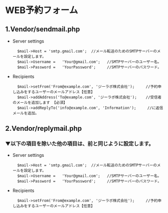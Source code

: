 # WEB予約フォーム
## 1.Vendor/sendmail.php
* Server settings <br>

        $mail->Host	= 'smtp.gmail.com';  //メール転送のためのSMTPサーバーのメールを設定します。
        $mail->Username	=	'Your@gmail.com';	//SMTPサーバーのユーザー名。 
        $mail->Password = 	'YourPassword';		//SMTPサーバーのパスワード。

* Recipients <br>

        $mail->setFrom('From@example.com', 'ジーラボ株式会社');     //予約申し込みをするユーザーのメールアドレス【任意】
        $mail->addAddress('To@example.com', 'ジーラボ株式会社');    //受信者のメールを追加します 【必須】
        $mail->addReplyTo('info@example.com', 'Information');     //に返信メールを追加。

## 2.Vendor/replymail.php
### ▼以下の項目を除いた他の項目は、前と同じように設定します。

* Server settings <br>

        $mail->Host	= 'smtp.gmail.com';  //メール転送のためのSMTPサーバーのメールを設定します。
        $mail->Username	=	'Your@gmail.com';	//SMTPサーバーのユーザー名。 
        $mail->Password = 	'YourPassword';		//SMTPサーバーのパスワード。
    
* Recipients <br>

        $mail->setFrom('From@example.com', 'ジーラボ株式会社');     //予約申し込みをするユーザーのメールアドレス【任意】

